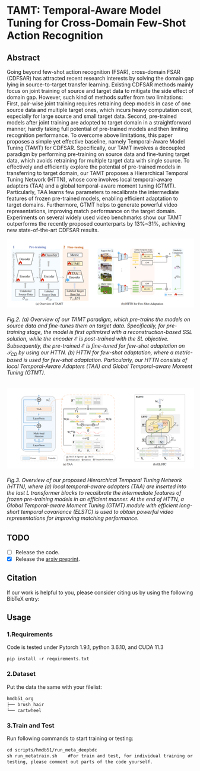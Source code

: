 # TAMT: Temporal-Aware Model Tuning for Cross-Domain Few-Shot Action Recognition
## Abstract
  Going beyond few-shot action recognition (FSAR), cross-domain FSAR (CDFSAR) has attracted recent research interests by solving the domain gap lying in source-to-target transfer learning. Existing CDFSAR methods mainly focus on joint training of source and target data to mitigate the side effect of domain gap. However, such kind of methods suffer from two limitations: First, pair-wise joint training requires retraining deep models in case of one source data and multiple target ones, which incurs heavy computation cost, especially for large source and small target data. Second, pre-trained models after joint training are adopted to target domain in a straightforward manner, hardly taking full potential of pre-trained models and then limiting recognition performance. To overcome above limitations, this paper proposes a simple yet effective baseline, namely Temporal-Aware Model Tuning (TAMT) for CDFSAR. Specifically, our TAMT involves a decoupled paradigm by performing pre-training on source data and fine-tuning target data, which avoids retraining for multiple target data with single source. To effectively and efficiently explore the potential of pre-trained models in transferring to target domain, our TAMT proposes a Hierarchical Temporal Tuning Network (HTTN), whose core involves local temporal-aware adapters (TAA) and a global temporal-aware moment tuning (GTMT). Particularly, TAA learns few parameters to recalibrate the intermediate features of frozen pre-trained models, enabling efficient adaptation to target domains. Furthermore, GTMT helps to generate powerful video representations, improving match performance on the target domain. Experiments on several widely used video benchmarks show our TAMT outperforms the recently proposed counterparts by 13\%~31\%, achieving new state-of-the-art CDFSAR results.
 
  ![image](https://github.com/TJU-YDragonW/TAMT/blob/main/pic/arc.jpg)
  ###### Fig.2. (a) Overview of our TAMT paradigm, which pre-trains the models on source data and fine-tunes them on target data. Specifically, for pre-training stage, the model is first optimized with a reconstruction-based SSL solution, while the encoder $\mathcal{E}$ is post-trained with the SL objective. Subsequently, the pre-trained $\mathcal{E}$ is fine-tuned for few-shot adaptation on $\mathcal{T}_{CD}$ by using our  HTTN. (b) HTTN for few-shot adaptation, where a metric-based is used for few-shot adaptation. Particularly, our HTTN consists of local Temporal-Aware Adapters (TAA) and Global Temporal-aware Moment Tuning (GTMT).

  ![image](https://github.com/TJU-YDragonW/TAMT/blob/main/pic/module.jpg)
  ###### Fig.3. Overview of our proposed Hierarchical Temporal Tuning Network (HTTN), where (a) local temporal-aware adapters (TAA) are inserted into the last $L$ transformer blocks to recalibrate the intermediate features of frozen pre-training models in an efficient manner. At the end of HTTN, a Global Temporal-aware Moment Tuning (GTMT) module with efficient long-short temporal covariance (ELSTC) is used to obtain powerful video representations for improving matching performance.


## TODO

- [ ] Release the code.
- [x] Release the [arxiv preprint](https://arxiv.org/pdf/2411.19041).

## Citation
If our work is helpful to you, please consider citing us by using the following BibTeX entry:


## Usage
### 1.Requirements
  Code is tested under Pytorch 1.9.1, python 3.6.10, and CUDA 11.3 
  
```
pip install -r requirements.txt
```
### 2.Dataset
  
  Put the data the same with your filelist:  
```
hmdb51_org
├── brush_hair
└── cartwheel
```
### 3.Train and Test
  Run following commands to start training or testing:

```
cd scripts/hmdb51/run_meta_deepbdc
sh run_metatrain.sh    #For train and test, for individual training or testing, please comment out parts of the code yourself.
```
 
